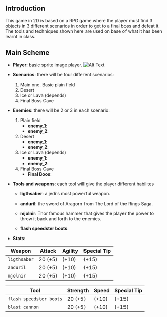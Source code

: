 ## Introduction

This game in 2D is based on a RPG game where the player must find 3 objects in 3 different scenarios in order to get to a final boss and defeat it. The tools and techniques shown here are used on base of what it has been learnt in class.

## Main Scheme

* **Player**: basic sprite image player.
![Alt Text](https://github.com/luisblazquezm/story-of-a-rpg/tree/master/docs/Player.JPG)

* **Scenarios**: there will be four different scenarios:

    1. Main one. Basic plain field
    2. Desert
    3. Ice or Lava (depends)
    4. Final Boss Cave

* **Enemies**: there will be 2 or 3 in each scenario:

    1. Plain field
       * **enemy_1**:
       * **enemy_2**:
    2. Desert
       * **enemy_1**:
       * **enemy_2**:
    3. Ice or Lava (depends)
       * **enemy_1**:
       * **enemy_2**:
    4. Final Boss Cave
       * **Final Boos**:

* **Tools and weapons**: each tool will give the player different habilites
   
   * **ligthsaber**: a jedi´s most powerful weapon.
   * **anduril**: the sword of Aragorn from The Lord of the Rings Saga.
   * **mjolnir**: Thor famous hammer that gives the player the power to throw it back and forth to the enemies.
   
   * **flash speedster boots**:
   
* **Stats**:

| Weapon | Attack | Agility | Special Tip |
| --- | --- | --- | --- |
| `ligthsaber` | 20 (+5) | (+10) | (+15) |
| `anduril` | 20 (+5) | (+10) | (+15) |
| `mjolnir` | 20 (+5) | (+10) | (+15) |

| Tool | Strength | Speed | Special Tip |
| --- | --- | --- | --- |
| `flash speedster boots` | 20 (+5) | (+10) | (+15) |
| `blast cannon` | 20 (+5) | (+10) | (+15) |
